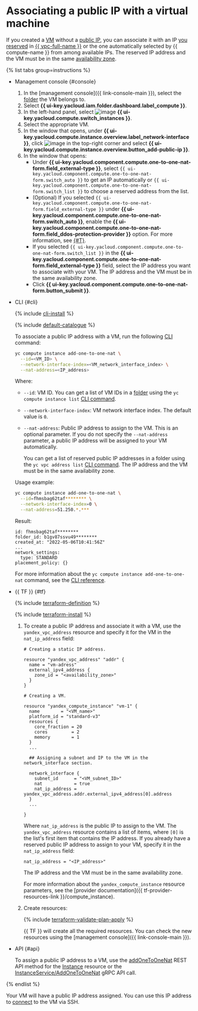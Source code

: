 # Associating a public IP with a virtual machine

If you created a [VM](../../concepts/vm.md) without a [public IP](../../../vpc/concepts/address.md#public-addresses), you can associate it with an IP [you reserved](../../../vpc/operations/get-static-ip.md) in [{{ vpc-full-name }}](../../../vpc/) or the one automatically selected by {{ compute-name }} from among available IPs. The reserved IP address and the VM must be in the same [availability zone](../../../overview/concepts/geo-scope.md).

{% list tabs group=instructions %}

- Management console {#console}

   1. In the [management console]({{ link-console-main }}), select the [folder](../../../resource-manager/concepts/resources-hierarchy.md#folder) the VM belongs to.
   1. Select **{{ ui-key.yacloud.iam.folder.dashboard.label_compute }}**.
   1. In the left-hand panel, select ![image](../../../_assets/console-icons/server.svg) **{{ ui-key.yacloud.compute.switch_instances }}**.
   1. Select the appropriate VM.
   1. In the window that opens, under **{{ ui-key.yacloud.compute.instance.overview.label_network-interface }}**, click ![image](../../../_assets/console-icons/ellipsis.svg) in the top-right corner and select **{{ ui-key.yacloud.compute.instance.overview.button_add-public-ip }}**.
   1. In the window that opens:
      * Under **{{ ui-key.yacloud.component.compute.one-to-one-nat-form.field_external-type }}**, select `{{ ui-key.yacloud.component.compute.one-to-one-nat-form.switch_auto }}` to get an IP automatically or `{{ ui-key.yacloud.component.compute.one-to-one-nat-form.switch_list }}` to choose a reserved address from the list.
      * (Optional) If you selected `{{ ui-key.yacloud.component.compute.one-to-one-nat-form.field_external-type }}` under **{{ ui-key.yacloud.component.compute.one-to-one-nat-form.switch_auto }}**, enable the **{{ ui-key.yacloud.component.compute.one-to-one-nat-form.field_ddos-protection-provider }}** option. For more information, see [{#T}](../../../vpc/ddos-protection/index.md).
      * If you selected `{{ ui-key.yacloud.component.compute.one-to-one-nat-form.switch_list }}` in the **{{ ui-key.yacloud.component.compute.one-to-one-nat-form.field_external-type }}** field, select the IP address you want to associate with your VM. The IP address and the VM must be in the same availability zone.
      * Click **{{ ui-key.yacloud.component.compute.one-to-one-nat-form.button_submit }}**.

- CLI {#cli}

   {% include [cli-install](../../../_includes/cli-install.md) %}

   {% include [default-catalogue](../../../_includes/default-catalogue.md) %}

   To associate a public IP address with a VM, run the following [CLI](../../../cli/) command:

   ```bash
   yc compute instance add-one-to-one-nat \
     --id=<VM_ID> \
     --network-interface-index=<VM_network_interface_index> \
     --nat-address=<IP_address>
   ```

   Where:
   * `--id`: VM ID. You can get a list of VM IDs in a [folder](../../../resource-manager/concepts/resources-hierarchy.md#folder) using the `yc compute instance list` [CLI command](../../../cli/cli-ref/managed-services/compute/instance/list.md).
   * `--network-interface-index`: VM network interface index. The default value is `0`.
   * `--nat-address`: Public IP address to assign to the VM. This is an optional parameter. If you do not specify the `--nat-address` parameter, a public IP address will be assigned to your VM automatically.

      You can get a list of reserved public IP addresses in a folder using the `yc vpc address list` [CLI command](../../../cli/cli-ref/managed-services/vpc/address/list.md). The IP address and the VM must be in the same availability zone.

   Usage example:

   ```bash
   yc compute instance add-one-to-one-nat \
     --id=fhmsbag62taf******** \
     --network-interface-index=0 \
     --nat-address=51.250.*.***
   ```

   Result:

   ```text
   id: fhmsbag62taf********
   folder_id: b1gv87ssvu49********
   created_at: "2022-05-06T10:41:56Z"
   ...
   network_settings:
     type: STANDARD
   placement_policy: {}
   ```

   For more information about the `yc compute instance add-one-to-one-nat` command, see the [CLI reference](../../../cli/cli-ref/managed-services/compute/instance/add-one-to-one-nat.md).

- {{ TF }} {#tf}

   {% include [terraform-definition](../../../_tutorials/_tutorials_includes/terraform-definition.md) %}

   {% include [terraform-install](../../../_includes/terraform-install.md) %}

   1. To create a public IP address and associate it with a VM, use the `yandex_vpc_address` resource and specify it for the VM in the `nat_ip_address` field:

      ```hcl
      # Creating a static IP address.

      resource "yandex_vpc_address" "addr" {
        name = "vm-adress"
        external_ipv4_address {
          zone_id = "<availability_zone>"
        }
      }

      # Creating a VM.

      resource "yandex_compute_instance" "vm-1" {
        name        = "<VM_name>"
        platform_id = "standard-v3"
        resources {
          core_fraction = 20
          cores         = 2
          memory        = 1
        }
        ...

        ## Assigning a subnet and IP to the VM in the network_interface section.

        network_interface {
          subnet_id      = "<VM_subnet_ID>"
          nat            = true
          nat_ip_address = yandex_vpc_address.addr.external_ipv4_address[0].address
        }
        ...

      }
      ```

      Where `nat_ip_address` is the public IP to assign to the VM. The `yandex_vpc_address` resource contains a list of items, where `[0]` is the list's first item that contains the IP address. If you already have a reserved public IP address to assign to your VM, specify it in the `nat_ip_address` field:

      ```hcl
      nat_ip_address = "<IP_address>"
      ```

      The IP address and the VM must be in the same availability zone.

      For more information about the `yandex_compute_instance` resource parameters, see the [provider documentation]({{ tf-provider-resources-link }}/compute_instance).
   1. Create resources:

      {% include [terraform-validate-plan-apply](../../../_tutorials/_tutorials_includes/terraform-validate-plan-apply.md) %}

      {{ TF }} will create all the required resources. You can check the new resources using the [management console]({{ link-console-main }}).

- API {#api}

   To assign a public IP address to a VM, use the [addOneToOneNat](../../api-ref/Instance/addOneToOneNat.md) REST API method for the [Instance](../../api-ref/Instance/index.md) resource or the [InstanceService/AddOneToOneNat](../../api-ref/grpc/instance_service.md#AddOneToOneNat) gRPC API call.

{% endlist %}

Your VM will have а public IP address assigned. You can use this IP address to [connect](../vm-connect/ssh.md#vm-connect) to the VM via SSH.